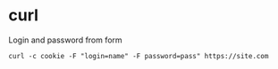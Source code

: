 curl
====

Login and password from form 

	curl -c cookie -F "login=name" -F password=pass" https://site.com